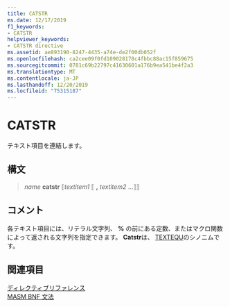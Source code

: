 ```yaml
---
title: CATSTR
ms.date: 12/17/2019
f1_keywords:
- CATSTR
helpviewer_keywords:
- CATSTR directive
ms.assetid: ae893190-8247-4435-a74e-de2f00db052f
ms.openlocfilehash: ca2cee09f0fd109028178c4fbbc88ac15f859675
ms.sourcegitcommit: 0781c69b22797c41630601a176b9ea541be4f2a3
ms.translationtype: MT
ms.contentlocale: ja-JP
ms.lasthandoff: 12/20/2019
ms.locfileid: "75315187"
---
```

# <a name="catstr"></a>CATSTR

テキスト項目を連結します。

## <a name="syntax"></a>構文

> *name* **catstr** ⟦*textitem1* ⟦ __,__ *textitem2* ...⟧⟧

## <a name="remarks"></a>コメント

各テキスト項目には、リテラル文字列、 **%** の前にある定数、またはマクロ関数によって返される文字列を指定できます。 **Catstr**は、 [TEXTEQU](textequ.md)のシノニムです。

## <a name="see-also"></a>関連項目

[ディレクティブリファレンス](directives-reference.md)\
[MASM BNF 文法](masm-bnf-grammar.md)
